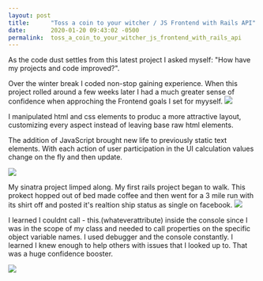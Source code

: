 ```yaml
---
layout: post
title:      "Toss a coin to your witcher / JS Frontend with Rails API"
date:       2020-01-20 09:43:02 -0500
permalink:  toss_a_coin_to_your_witcher_js_frontend_with_rails_api
---
```




As the code dust settles from this latest project I asked myself:  "How have my projects and code improved?".

Over the winter break I coded non-stop gaining experience. When this project rolled around a few weeks later I had a much greater sense of confidence when approching the Frontend goals I set for myyself.
![](https://imgur.com/6sSGRgz)

I manipulated html and css elements to produc a more attractive layout, customizing every aspect instead of leaving base raw html elements.  

The addition of JavaScript brought new life to  previously static text elements. With each action of user participation in the UI calculation values change on the fly and then update.  

![](https://imgur.com/bVLJLuj)

My sinatra project limped along. My first rails project began to walk. This prokect hopped out of bed made coffee and then went for a 3 mile run with its shirt off and posted it's realtion ship status as single on facebook. 
![](https://imgur.com/HvvUTsP)

I learned I couldnt call  - this.(whateverattribute) inside the console since I was in the scope of my class and needed to call properties on the specific object variable names. I used debugger and the console constantly. I learned I knew enough to help others with issues that I looked up to. That was a huge confidence booster. 


![](https://media.giphy.com/media/xT5LMESsx1kUe8Hiyk/giphy.gif)
